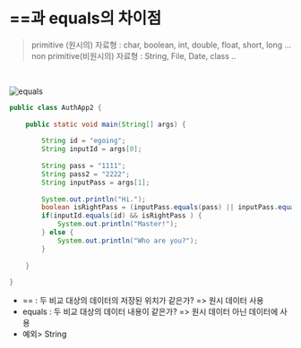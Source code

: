 # ==과 equals의 차이점
> primitive (원시의) 자료형 : char, boolean, int, double, float, short, long ...   
> non primitive(비원시의) 자료형 : String, File, Date, class ..   

<br>

![_equals_](https://user-images.githubusercontent.com/84886987/135011913-236f8515-504d-41a6-88ee-871fd1c2f234.png)



```java
public class AuthApp2 {
 
    public static void main(String[] args) {
         
        String id = "egoing";
        String inputId = args[0];
         
        String pass = "1111";
        String pass2 = "2222";
        String inputPass = args[1];
         
        System.out.println("Hi.");
        boolean isRightPass = (inputPass.equals(pass) || inputPass.equals(pass2));
        if(inputId.equals(id) && isRightPass ) {
            System.out.println("Master!");
        } else {
            System.out.println("Who are you?");
        }       
 
    }
 
}
```

- == : 두 비교 대상의 데이터의 저장된 위치가 같은가? => 원시 데이터 사용
- equals : 두 비교 대상의 데이터 내용이 같은가? => 원시 데이터 아닌 데이터에 사용
- 예외> String
